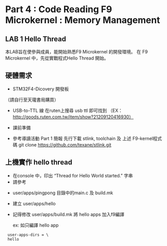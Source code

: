 # Part 4 : Code Reading F9 Microkernel : Memory Management

## LAB 1 Hello Thread
 本LAB旨在使參與成員，能開始熟悉F9 Microkernel 的開發環境。
 在 F9 Microkernel 中，先從實戰程式Hello Thread 開始。 

## 硬體需求
* STM32F4-Dicovery 開發板

（請自行至天瓏書局購買）

* USB-to-TTL 線
 在ruten上搜尋 usb ttl  即可找到
（EX：http://goods.ruten.com.tw/item/show?21209120416930）

* 課前準備
- 參考導讀活動 Part 1 簡報 先行下載 stlink, toolchain 及 上述 F9-kernel程式碼
 git clone https://github.com/texane/stlink.git

## 上機實作 hello thread
* 在console 中，印出 “Thread for Hello World started.” 字串
* 請參考
 - user/apps/pingpong 目錄中的main.c 及 build.mk
 - 建立 user/apps/hello
 - 記得修改 user/apps/build.mk 將 hello apps 加入f9編譯

   ex: 如只編譯 hello app

```
 user-apps-dirs = \
 hello
```
